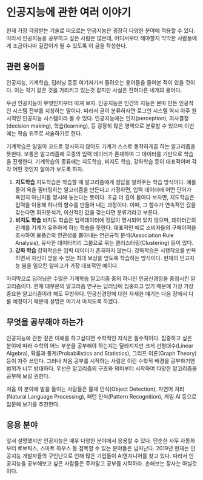 # 인공지능에 관한 여러 이야기

현재 가장 각광받는 기술로 떠오르는 인공지능은 굉장히 다양한 분야에 적용할 수 있다.  따라서 인공지능을 공부하고 싶은 사람은 많은데, 어디서부터 해야할지 막막한 사람들에게 조금이나마 길잡이가 될 수 있도록 이 글을 작성한다.

## 관련 용어들
인공지능, 기계학습, 딥러닝 등등 여기저기서 들려오는 용어들을 들어본 적이 있을 것이다. 이는 각기 같은 것을 가리키고 있는것 같지만 사실은 전혀다른 네개의 용어다.

우선 인공지능이 무엇인지부터 따져 보자. 인공지능은 인간의 지능은 본따 만든 인공적인 시스템 전부를 지칭하는 말이다. 따라서 굳이 분류하자면 로그인 시스템 역시 아주 원시적인 인공지능 시스템이라 볼 수 있다. 인공지능에는 인지(perception), 의사결정(decision making), 학습(learning), 등 굉장히 많은 영역으로 분류할 수 있으며 이번에는 학습 위주로 서술하기로 한다.

기계학습은 일일이 코드로 명시하지 않아도 기계가 스스로 동작하게끔 하는 알고리즘을 뜻한다. 보통은 알고리즘에 모종의 입력 데이터가 존재하여 그 데이터를 기반으로 학습을 진행한다. 기계학습의 종류에는 지도학습, 비지도 학습, 강화학습 등이 대표적이며 각각 어떤 것인지 알아가 보도록 하자.

1. **지도학습**
지도학습은 학습할 때 알고리즘에게 정답을 알려주는 학습 방식이다. 예를 들어 욕을 필터링하는 알고리즘을 만든다고 가정하면, 입력 데이터에 어떤 단어가 욕인지 아닌지를 명시해 놓는다는 뜻이다. 조금 더 깊이 들여다 보자면, 지도학습은 입력을 이용해 하나의 함수를 만들어 내는 과정이다. 이때, 그 함수가 연속적인 값을 갖는다면 회귀분석기, 이산적인 값을 갖는다면 분류기라고 부른다.
2. **비지도 학습**
비지도 학습은 입력데이터에 정답이 명시되어 있지 않으며, 데이터간의 관계를 기계가 유추하게 하는 학습을 뜻한다. 대표적인 예로 소비자들의 구매이력을 조사하여 물품간의 연관성를 뽑아내는 연관규칙 분석(Association Rule Analysis), 유사한 데이터끼리 그룹으로 묶는 클러스터링(Clustering) 등이 있다.
3. **강화 학습**
강화학습은 입력 데이터가 존재하지 않는다. 강화학습은 시행착오를 반복하면서 자신이 얻을 수 있는 최대 보상을 얻도록 학습하는 방식이다. 현재의 인고지능 붐을 일으킨 알파고가 가장 대표적인 예이다.

마지막으로 딥러닝은 수많은 기계학습 알고리즘 중의 하나인 인공신경망을 중첩시킨 알고리즘이다. 현재 대부분의 알고리즘 연구는 딥러닝에 집중되고 있기 때문에 가장 가장 중요한 알고리즘이라 해도 무방하다. 인공신경망에 대한 자세한 얘기는 다음 장에서 다룰 예정이기 때문에 설명은 여기서 마치도록 하겠다.

## 무엇을 공부해야 하는가
인공지능에 관한 깊은 이해를 하고싶다면 수학적인 지식은 필수적이다. 집중하고 싶은 분야에 따라 수학의 어느 부분을 공부해야 하는지는 달라지지만 크게 선형대수(Linear Algebra), 확률과 통계(Probabilistics and Statistics), 그리프 이론(Graph Theory)등이 자주 쓰인다. 그러나 처음 공부를 시작하는 사람은 이런 수학적 배경을 공부하기엔 범위가 너무 방대하다. 우선은 알고리즘의 구조와 의미부터 시작하여 다양한 알고리즘을 공부해 보길 권한다. 

처음 이 분야에 발을 들이는 사람들은 물체 인식(Object Detection), 자연어 처리(Natural Language Processing), 패턴 인식(Pattern Recognition), 게임 AI 등으로 입문해 보기를 추천한다. 

## 응용 분야
앞서 설명했지만 인공지능은 매우 다양한 분야에서 응용할 수 있다. 단순한 사무 자동화부터 로보틱스, 스마트 하우스 등 접목할 수 있는 분야들은 넘처난다. 2019년 현재는 인공지능 개발자들의 구인난으로 인해 많은 기업들이 AI엔지니어를 찾고 있다. 따라서 인공지능을 공부해보고 싶은 사람들은 주저말고 공부를 시작하라. 손해보는 장사는 아닐것이다.